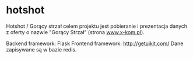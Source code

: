 # hotshot

Hotshot / Gorący strzał celem projektu jest pobieranie i prezentacja danych z oferty o nazwie "Gorący Strzał" (strona www.x-kom.pl).

Backend framework: Flask
Frontend framework: http://getuikit.com/
Dane zapisywane są w bazie redis.
